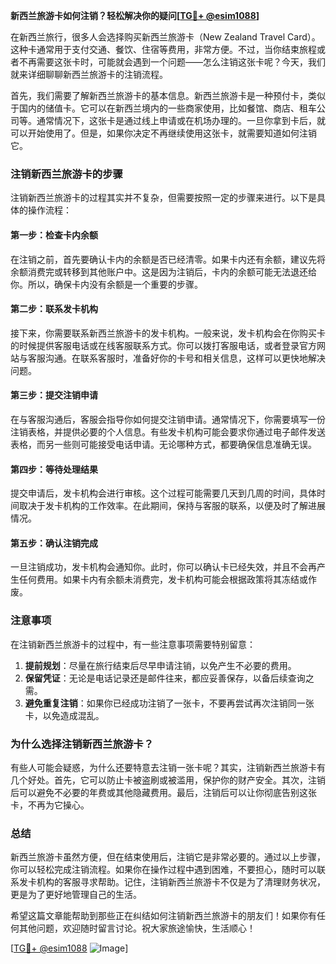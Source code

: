 **新西兰旅游卡如何注销？轻松解决你的疑问[[TG💪+ @esim1088](https://t.me/s/esim1088)]**

在新西兰旅行，很多人会选择购买新西兰旅游卡（New Zealand Travel Card）。这种卡通常用于支付交通、餐饮、住宿等费用，非常方便。不过，当你结束旅程或者不再需要这张卡时，可能就会遇到一个问题——怎么注销这张卡呢？今天，我们就来详细聊聊新西兰旅游卡的注销流程。

首先，我们需要了解新西兰旅游卡的基本信息。新西兰旅游卡是一种预付卡，类似于国内的储值卡。它可以在新西兰境内的一些商家使用，比如餐馆、商店、租车公司等。通常情况下，这张卡是通过线上申请或在机场办理的。一旦你拿到卡后，就可以开始使用了。但是，如果你决定不再继续使用这张卡，就需要知道如何注销它。

### 注销新西兰旅游卡的步骤

注销新西兰旅游卡的过程其实并不复杂，但需要按照一定的步骤来进行。以下是具体的操作流程：

#### 第一步：检查卡内余额
在注销之前，首先要确认卡内的余额是否已经清零。如果卡内还有余额，建议先将余额消费完或转移到其他账户中。这是因为注销后，卡内的余额可能无法退还给你。所以，确保卡内没有余额是一个重要的步骤。

#### 第二步：联系发卡机构
接下来，你需要联系新西兰旅游卡的发卡机构。一般来说，发卡机构会在你购买卡的时候提供客服电话或在线客服联系方式。你可以拨打客服电话，或者登录官方网站与客服沟通。在联系客服时，准备好你的卡号和相关信息，这样可以更快地解决问题。

#### 第三步：提交注销申请
在与客服沟通后，客服会指导你如何提交注销申请。通常情况下，你需要填写一份注销表格，并提供必要的个人信息。有些发卡机构可能会要求你通过电子邮件发送表格，而另一些则可能接受电话申请。无论哪种方式，都要确保信息准确无误。

#### 第四步：等待处理结果
提交申请后，发卡机构会进行审核。这个过程可能需要几天到几周的时间，具体时间取决于发卡机构的工作效率。在此期间，保持与客服的联系，以便及时了解进展情况。

#### 第五步：确认注销完成
一旦注销成功，发卡机构会通知你。此时，你可以确认卡已经失效，并且不会再产生任何费用。如果卡内有余额未消费完，发卡机构可能会根据政策将其冻结或作废。

### 注意事项

在注销新西兰旅游卡的过程中，有一些注意事项需要特别留意：

1. **提前规划**：尽量在旅行结束后尽早申请注销，以免产生不必要的费用。
2. **保留凭证**：无论是电话记录还是邮件往来，都应妥善保存，以备后续查询之需。
3. **避免重复注销**：如果你已经成功注销了一张卡，不要再尝试再次注销同一张卡，以免造成混乱。

### 为什么选择注销新西兰旅游卡？

有些人可能会疑惑，为什么还要特意去注销一张卡呢？其实，注销新西兰旅游卡有几个好处。首先，它可以防止卡被盗刷或被滥用，保护你的财产安全。其次，注销后可以避免不必要的年费或其他隐藏费用。最后，注销后可以让你彻底告别这张卡，不再为它操心。

### 总结

新西兰旅游卡虽然方便，但在结束使用后，注销它是非常必要的。通过以上步骤，你可以轻松完成注销流程。如果你在操作过程中遇到困难，不要担心，随时可以联系发卡机构的客服寻求帮助。记住，注销新西兰旅游卡不仅是为了清理财务状况，更是为了更好地管理自己的生活。

希望这篇文章能帮助到那些正在纠结如何注销新西兰旅游卡的朋友们！如果你有任何其他问题，欢迎随时留言讨论。祝大家旅途愉快，生活顺心！

[[TG💪+ @esim1088](https://t.me/s/esim1088) ![Image](https://i.postimg.cc/4NQfJmqS/Snipaste-2025-05-13-00-14-12.png)]
